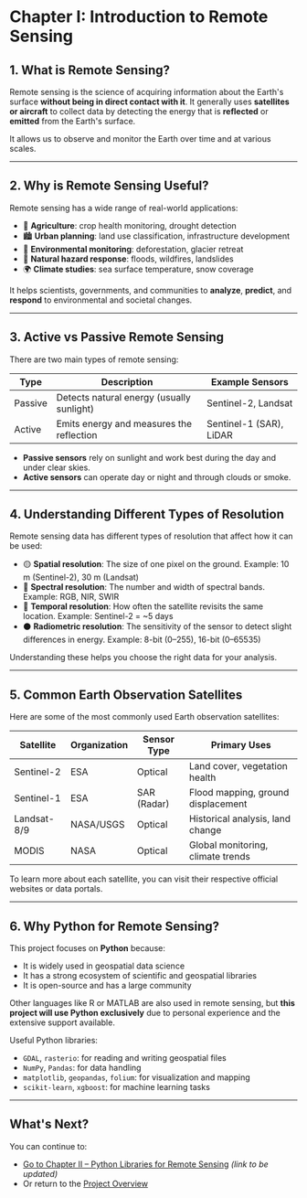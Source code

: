 # Chapter I: Introduction to Remote Sensing

## 1. What is Remote Sensing?
Remote sensing is the science of acquiring information about the Earth's surface **without being in direct contact with it**. It generally uses **satellites or aircraft** to collect data by detecting the energy that is **reflected** or **emitted** from the Earth's surface.

It allows us to observe and monitor the Earth over time and at various scales.

---

## 2. Why is Remote Sensing Useful?
Remote sensing has a wide range of real-world applications:

- 🌱 **Agriculture**: crop health monitoring, drought detection
- 🏙️ **Urban planning**: land use classification, infrastructure development
- 🌳 **Environmental monitoring**: deforestation, glacier retreat
- 🌊 **Natural hazard response**: floods, wildfires, landslides
- 🌍 **Climate studies**: sea surface temperature, snow coverage

It helps scientists, governments, and communities to **analyze**, **predict**, and **respond** to environmental and societal changes.

---

## 3. Active vs Passive Remote Sensing
There are two main types of remote sensing:

| Type    | Description                                 | Example Sensors        |
|---------|---------------------------------------------|------------------------|
| Passive | Detects natural energy (usually sunlight)   | Sentinel-2, Landsat    |
| Active  | Emits energy and measures the reflection    | Sentinel-1 (SAR), LiDAR |

- **Passive sensors** rely on sunlight and work best during the day and under clear skies.
- **Active sensors** can operate day or night and through clouds or smoke.

---

## 4. Understanding Different Types of Resolution
Remote sensing data has different types of resolution that affect how it can be used:

- 🟡 **Spatial resolution**: The size of one pixel on the ground. Example: 10 m (Sentinel-2), 30 m (Landsat)
- 🔵 **Spectral resolution**: The number and width of spectral bands. Example: RGB, NIR, SWIR
- 🔴 **Temporal resolution**: How often the satellite revisits the same location. Example: Sentinel-2 = ~5 days
- ⚫ **Radiometric resolution**: The sensitivity of the sensor to detect slight differences in energy. Example: 8-bit (0–255), 16-bit (0–65535)

Understanding these helps you choose the right data for your analysis.

---

## 5. Common Earth Observation Satellites
Here are some of the most commonly used Earth observation satellites:

| Satellite     | Organization | Sensor Type | Primary Uses                      |
|---------------|--------------|-------------|-----------------------------------|
| Sentinel-2    | ESA          | Optical     | Land cover, vegetation health     |
| Sentinel-1    | ESA          | SAR (Radar) | Flood mapping, ground displacement |
| Landsat-8/9   | NASA/USGS    | Optical     | Historical analysis, land change  |
| MODIS         | NASA         | Optical     | Global monitoring, climate trends |

To learn more about each satellite, you can visit their respective official websites or data portals.

---

## 6. Why Python for Remote Sensing?
This project focuses on **Python** because:

- It is widely used in geospatial data science
- It has a strong ecosystem of scientific and geospatial libraries
- It is open-source and has a large community

Other languages like R or MATLAB are also used in remote sensing, but **this project will use Python exclusively** due to personal experience and the extensive support available.

Useful Python libraries:
- `GDAL`, `rasterio`: for reading and writing geospatial files
- `NumPy`, `Pandas`: for data handling
- `matplotlib`, `geopandas`, `folium`: for visualization and mapping
- `scikit-learn`, `xgboost`: for machine learning tasks

---

## What's Next?
You can continue to:
- [Go to Chapter II – Python Libraries for Remote Sensing](../II_libraries/remote_sensing_libraries.md) *(link to be updated)*
- Or return to the [Project Overview](../README.md)
